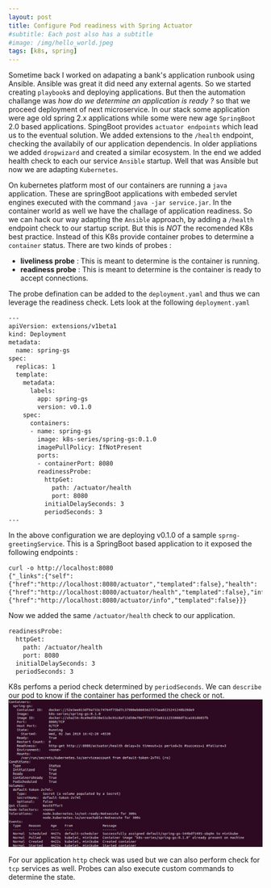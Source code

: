 ```yaml
---
layout: post
title: Configure Pod readiness with Spring Actuator
#subtitle: Each post also has a subtitle
#image: /img/hello_world.jpeg
tags: [k8s, spring]
---
```

Sometime back I worked on adapating a bank's application runbook using Ansible. Ansible was great it did need any external agents. So we started creating `playbook`s and deploying applications. But then the automation challange was *how do we determine an application is ready ?* so that we proceed deployment of next microservice. In our stack some application were age old spring 2.x applications while some were new age `SpringBoot` 2.0 based applications. SpingBoot provides `actuator endpoints` which lead us to the eventual solution. We added extensions to the `/health` endpoint, checking the availabily of our application dependencis. In older appliations we added `dropwizard` and created a similar ecosystem. In the end we added health check to each our service `Ansible` startup. Well that was Ansible but now we are adapting `Kubernetes`.

On kubernetes platform most of our containers are running a `java` application. These are springBoot applications with embeded servlet engines executed with the command `java -jar service.jar`. In the container world as well we have the challage of application readiness. So we can hack our way adapting the `Ansible` approach, by adding a `/health` endpoint check to our startup script. But this is *NOT* the recomended K8s best practice. Instead of this K8s provide container probes to determine a `container` status. There are two kinds of probes :
- **liveliness probe** : This is meant to determine is the container is running.
- **readiness probe** : This is meant to determine is the container is ready to accept connections.

The probe defination can be added to the `deployment.yaml` and thus we can leverage the readiness check. Lets look at the following `deployment.yaml`
```
---
apiVersion: extensions/v1beta1
kind: Deployment
metadata:
  name: spring-gs
spec:
  replicas: 1
  template:
    metadata:
      labels:
        app: spring-gs
        version: v0.1.0
    spec:
      containers:
      - name: spring-gs
        image: k8s-series/spring-gs:0.1.0
        imagePullPolicy: IfNotPresent
        ports:
        - containerPort: 8080
        readinessProbe:
          httpGet:
            path: /actuator/health
            port: 8080
          initialDelaySeconds: 3
          periodSeconds: 3
---
```
In the above configuration we are deploying v0.1.0 of a sample `sprng-greetingService`. This is a SpringBoot based application to it exposed the following endpoints :
```
curl -o http://localhost:8080
{"_links":{"self":{"href":"http://localhost:8080/actuator","templated":false},"health":{"href":"http://localhost:8080/actuator/health","templated":false},"info":{"href":"http://localhost:8080/actuator/info","templated":false}}}
```
Now we added the same `/actuator/health` check to our application.
```
readinessProbe:
  httpGet:
    path: /actuator/health
    port: 8080
  initialDelaySeconds: 3
  periodSeconds: 3
```
K8s perfoms a period check determined by `periodSeconds`. We can `describe` our pod to know if the container has performed the check or not.
![Springboot-readiness](/img/springbook_k8s_readiness.png)

For our application `http` check was used but we can also perform check for `tcp` services as well. Probes can also execute custom commands to determine the state.
